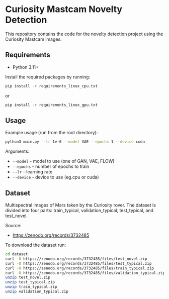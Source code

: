 # Curiosity Mastcam Novelty Detection

This repository contains the code for the novelty detection project using the Curiosity Mastcam images.

## Requirements

- Python 3.11+

Install the required packages by running:

```bash
pip install -r requirements_linux_cpu.txt
```
or 
```bash
pip install -r requirements_linux_gpu.txt
```

## Usage

Example usage (run from the root directory):

```bash
python3 main.py --lr 1e-6 --model VAE --epochs 1 --device cuda
```

Arguments:
- `--model` - model to use (one of GAN, VAE, FLOW)
- `--epochs` - number of epochs to train
- `--lr` - learning rate
- `--device` - device to use (eg.cpu or cuda)

## Dataset

Multispectral images of Mars taken by the Curiosity rover. The dataset is divided into four parts: train_typical, validation_typical, test_typical, and test_novel.

Source:
- https://zenodo.org/records/3732485

To download the dataset run:

```bash
cd dataset
curl -O https://zenodo.org/records/3732485/files/test_novel.zip
curl -O https://zenodo.org/records/3732485/files/test_typical.zip
curl -O https://zenodo.org/records/3732485/files/train_typical.zip
curl -O https://zenodo.org/records/3732485/files/validation_typical.zip
unzip test_novel.zip
unzip test_typical.zip
unzip train_typical.zip
unzip validation_typical.zip
```